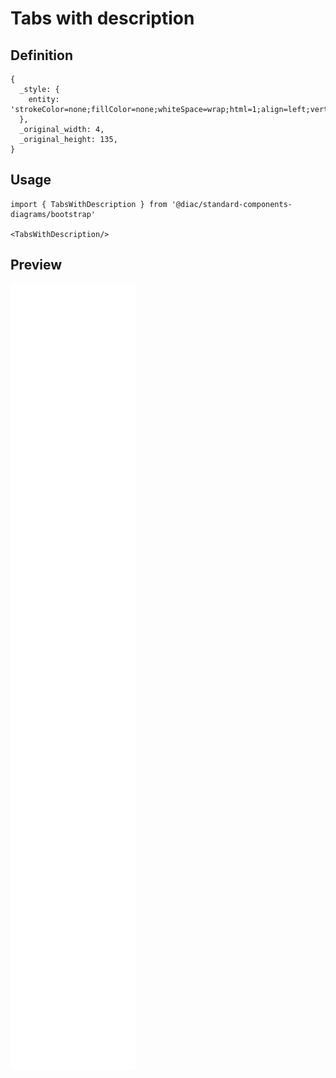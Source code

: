# Tabs with description

## Definition

```
{
  _style: { 
    entity: 'strokeColor=none;fillColor=none;whiteSpace=wrap;html=1;align=left;verticalAlign=top;fontSize=14;',
  },
  _original_width: 4,
  _original_height: 135,
}
```

## Usage

```
import { TabsWithDescription } from '@diac/standard-components-diagrams/bootstrap'

<TabsWithDescription/>
```

## Preview

<img src="./tabs-with-description.png" width="200"/>
